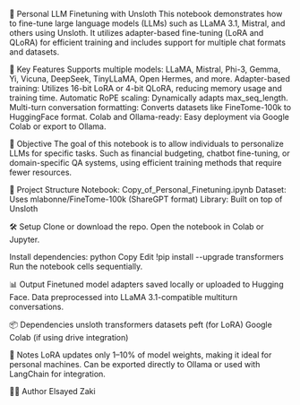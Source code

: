📘 Personal LLM Finetuning with Unsloth
This notebook demonstrates how to fine-tune large language models (LLMs) such as LLaMA 3.1, Mistral, and others using Unsloth. 
It utilizes adapter-based fine-tuning (LoRA and QLoRA) for efficient training and includes support for multiple chat formats and datasets.


🚀 Key Features
Supports multiple models: LLaMA, Mistral, Phi-3, Gemma, Yi, Vicuna, DeepSeek, TinyLLaMA, Open Hermes, and more.
Adapter-based training: Utilizes 16-bit LoRA or 4-bit QLoRA, reducing memory usage and training time.
Automatic RoPE scaling: Dynamically adapts max_seq_length.
Multi-turn conversation formatting: Converts datasets like FineTome-100k to HuggingFace format.
Colab and Ollama-ready: Easy deployment via Google Colab or export to Ollama.


🧠 Objective
The goal of this notebook is to allow individuals to personalize LLMs for specific tasks. 
Such as financial budgeting, chatbot fine-tuning, or domain-specific QA systems, using efficient training methods that require fewer resources.


📁 Project Structure
Notebook: Copy_of_Personal_Finetuning.ipynb
Dataset: Uses mlabonne/FineTome-100k (ShareGPT format)
Library: Built on top of Unsloth


🛠️ Setup
Clone or download the repo.
Open the notebook in Colab or Jupyter.

Install dependencies:
python
Copy
Edit
!pip install --upgrade transformers
Run the notebook cells sequentially.


📊 Output
Finetuned model adapters saved locally or uploaded to Hugging Face.
Data preprocessed into LLaMA 3.1-compatible multiturn conversations.


📦 Dependencies
unsloth
transformers
datasets
peft (for LoRA)
Google Colab (if using drive integration)


📝 Notes
LoRA updates only 1–10% of model weights, making it ideal for personal machines.
Can be exported directly to Ollama or used with LangChain for integration.


👨‍💻 Author
Elsayed Zaki
